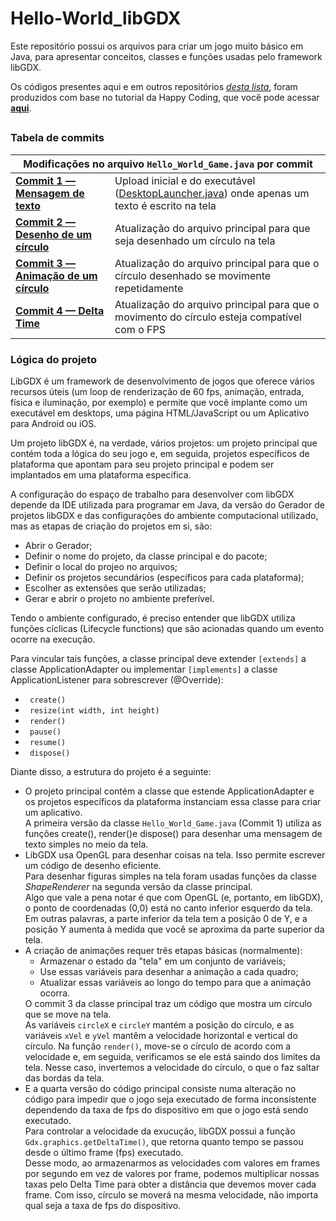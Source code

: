<h1>Hello-World_libGDX</h1>
<p>Este repositório possui os arquivos para criar um jogo muito básico em Java, para apresentar conceitos, classes e funções usadas pelo framework libGDX.</p>
<p>Os códigos presentes aqui e em outros repositórios <a href="https://github.com/stars/luc-gh/lists/estudo-sobre-o-framework-libgdx"><i>desta lista</i></a>, foram produzidos com base no tutorial da Happy Coding, que você pode acessar <a href="https://happycoding.io/tutorials/libgdx/hello-world"><b>aqui</b></a>.</p>
<h2></h2>
<h3>Tabela de commits</h3>
<div>
  <table align="center">
    <thead align="center"><th colspan="2">Modificações no arquivo <code>Hello_World_Game.java</code> por commit</th></thead>
    <tr><td><a href="https://github.com/luc-gh/Hello-World_libGDX/blob/685c3ec07d2a894679eb26405e1878d954c1f1dc/core/src/com/libgdx/hello/Hello_World_Game.java">
    <b>Commit 1 — Mensagem de texto</b></a></td>
    <td>Upload inicial e do executável 
    (<a href="https://github.com/luc-gh/Hello-World_libGDX/blob/master/desktop/src/com/libgdx/hello/DesktopLauncher.java">DesktopLauncher.java</a>) 
    onde apenas um texto é escrito na tela</td></tr><tr><td>
    <a href="https://github.com/luc-gh/Hello-World_libGDX/blob/71a12616cdf192969795e573a80ee946d175899a/core/src/com/libgdx/hello/Hello_World_Game.java">
    <b>Commit 2 — Desenho de um círculo</b></a></td>
    <td>Atualização do arquivo principal para que seja desenhado um círculo na tela</td></tr>
    <tr><td><a href="https://github.com/luc-gh/Hello-World_libGDX/blob/1239bb3790c5b2cb0410cb405694ad3e35d19b44/core/src/com/libgdx/hello/Hello_World_Game.java">
    <b>Commit 3 — Animação de um círculo</b></a></td>
    <td>Atualização do arquivo principal para que o círculo desenhado se movimente repetidamente</td></tr>
    <tr><td><a href="https://github.com/luc-gh/Hello-World_libGDX/blob/master/core/src/com/libgdx/hello/Hello_World_Game.java">
    <b>Commit 4 — Delta Time</b></a></td>
    <td>Atualização do arquivo principal para que o movimento do círculo esteja compatível com o FPS</td></tr>
  </table>  
</div>

<div>
  <h3>Lógica do projeto</h3>
  <p>LibGDX é um framework de desenvolvimento de jogos que oferece vários recursos úteis (um loop de renderização de 60 fps, animação,
  entrada, física e iluminação, por exemplo) e permite que você implante como um executável em desktops, uma página HTML/JavaScript ou 
  um Aplicativo para Android ou iOS.</p>
  <p>Um projeto libGDX é, na verdade, vários projetos: um projeto principal que contém toda a lógica do seu jogo e, em seguida, 
  projetos específicos de plataforma que apontam para seu projeto principal e podem ser implantados em uma plataforma específica.</p>
  <p>A configuração do espaço de trabalho para desenvolver com libGDX depende da IDE utilizada para programar em Java, da versão do Gerador 
  de projetos libGDX e das configurações do ambiente computacional utilizado, mas as etapas de criação do projetos em si, são:</p>
  <ul>
    <li> Abrir o Gerador;</li>
    <li> Definir o nome do projeto, da classe principal e do pacote;</li>
    <li> Definir o local do projeo no arquivos;</li>
    <li> Definir os projetos secundários (específicos para cada plataforma);</li>
    <li> Escolher as extensões que serão utilizadas;</li>
    <li> Gerar e abrir o projeto no ambiente preferível.</li>
  </ul>
  <p>Tendo o ambiente configurado, é preciso entender que libGDX utiliza funções cíclicas (Lifecycle functions) que são acionadas quando um evento 
  ocorre na execução.</p>
  <p>Para vincular tais funções, a classe principal deve extender <code>[extends]</code> a classe ApplicationAdapter ou implementar 
  <code>[implements]</code> a classe ApplicationListener para sobrescrever (@Override):</p>
  <ul>
    <li><code> create() </code></li>
    <li><code> resize(int width, int height) </code></li>
    <li><code> render() </code></li>
    <li><code> pause() </code></li>
    <li><code> resume() </code></li>
    <li><code> dispose() </code></li>
  </ul>
  <p>Diante disso, a estrutura do projeto é a seguinte:</p>
  <ul>
    <li>
      O projeto principal contém a classe que estende ApplicationAdapter e os projetos específicos da 
      plataforma instanciam essa classe para criar um aplicativo.<br>
      A primeira versão da classe <code>Hello_World_Game.java</code> (Commit 1) utiliza as funções create(), render()e dispose() para
      desenhar uma mensagem de texto simples no meio da tela.<br>
    </li>
    <li>
      LibGDX usa OpenGL para desenhar coisas na tela. Isso permite escrever um código de desenho eficiente.<br>
      Para desenhar figuras simples na tela foram usadas funções da classe <i>ShapeRenderer</i> na segunda versão da classe principal.<br>
      Algo que vale a pena notar é que com OpenGL (e, portanto, em libGDX), o ponto de coordenadas (0,0) está no canto inferior esquerdo da tela.<br>
      Em outras palavras, a parte inferior da tela tem a posição 0 de Y, e a posição Y aumenta à medida que você se aproxima da parte superior da tela.<br>
    </li>
    <li>
      A criação de animações requer três etapas básicas (normalmente):<br>
      <ul>
        <li>
          Armazenar o estado da "tela" em um conjunto de variáveis;
        </li>
        <li>
          Use essas variáveis para desenhar a animação a cada quadro;
        </li>
        <li>
          Atualizar essas variáveis ao longo do tempo para que a animação ocorra.
        </li>
      </ul>
      O commit 3 da classe principal traz um código que mostra um círculo que se move na tela.<br>
      As variáveis <code>circleX</code> e <code>circleY</code> mantém a posição do círculo, e as variáveis <code>xVel</code> e <code>yVel</code> 
      mantêm a velocidade horizontal e 
      vertical do círculo. Na função <code>render()</code>, move-se o círculo de acordo com a velocidade e, em seguida, verificamos se ele está saindo 
      dos limites da tela. Nesse caso, invertemos a velocidade do círculo, o que o faz saltar das bordas da tela.
    </li>
    <li>
      E a quarta versão do código principal consiste numa alteração no código para impedir que o jogo seja executado de forma inconsistente 
      dependendo da taxa de fps do dispositivo em que o jogo está sendo executado.<br>
      Para controlar a velocidade da exucução, libGDX possui a função <code>Gdx.graphics.getDeltaTime()</code>, que retorna quanto tempo se passou desde 
      o último frame (fps) executado.<br>
      Desse modo, ao armazenarmos as velocidades com valores em frames por segundo em vez de valores por frame, podemos multiplicar nossas taxas pelo 
      Delta Time para obter a distância que devemos mover cada frame. 
      Com isso, círculo se moverá na mesma velocidade, não importa qual seja a taxa de fps do dispositivo.
    </li>
  </ul>
</div>
